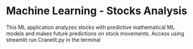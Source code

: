 # Machine Learning - Stocks Analysis
 This ML application analyzes stocks with predictive mathematical ML models and makes future predictions on stock movements.
Access using streamlit run Cranelit.py in the terminal
